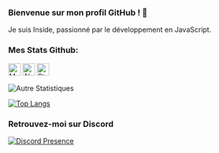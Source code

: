### Bienvenue sur mon profil GitHub ! 👋

Je suis Inside, passionné par le développement en JavaScript.

### Mes Stats Github:

<p align="left">
  <img height="25" src="https://api.visitorbadge.io/api/VisitorHit?user=insidebtw&countColorcountColor&countColor=%23006EFF" alt="Mes vues du profil"/>
  <img height="25" src="https://img.shields.io/github/followers/insidebtw?color=4a12ba&style=for-the-badge&logo=github&label=Follow" alt="Abonnés"/>
  <img height="25" src="https://img.shields.io/github/stars/insidebtw?color=f429ff&style=for-the-badge&logo=github&label=Stars" alt="Stars"/>
</p> 

![Autre Statistiques](https://github-readme-stats.vercel.app/api?username=insidebtw&show_icons=true&theme=radical)


[![Top Langs](https://github-readme-stats.vercel.app/api/top-langs/?username=insidebtw&layout=compact)](https://github.com/insidebtw)


### Retrouvez-moi sur Discord

[![Discord Presence](https://lanyard.cnrad.dev/api/798973949189947459)](https://discord.com/users/798973949189947459)
